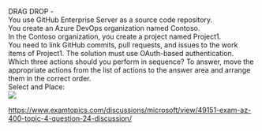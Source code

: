 DRAG DROP -<br/>You use GitHub Enterprise Server as a source code repository.<br/>You create an Azure DevOps organization named Contoso.<br/>In the Contoso organization, you create a project named Project1.<br/>You need to link GitHub commits, pull requests, and issues to the work items of Project1. The solution must use OAuth-based authentication.<br/>Which three actions should you perform in sequence? To answer, move the appropriate actions from the list of actions to the answer area and arrange them in the correct order.<br/>Select and Place:<br/><img src="https://www.examtopics.com/assets/media/exam-media/04257/0015900001.png" class="in-exam-image"/><br/><p><a href="https://www.examtopics.com/discussions/microsoft/view/49151-exam-az-400-topic-4-question-24-discussion/">https://www.examtopics.com/discussions/microsoft/view/49151-exam-az-400-topic-4-question-24-discussion/</a></p><script src="https://giscus.app/client.js"                    data-repo="azsamples/az204"                    data-repo-id="R_kgDOMRXzDQ"                    data-category="General"                    data-category-id="DIC_kwDOMRXzDc4Cgi27"                    data-mapping="pathname"                    data-strict="0"                    data-reactions-enabled="0"                    data-emit-metadata="0"                    data-input-position="bottom"                    data-theme="preferred_color_scheme"                    data-lang="en"                    crossorigin="anonymous"                    async>                    </script>